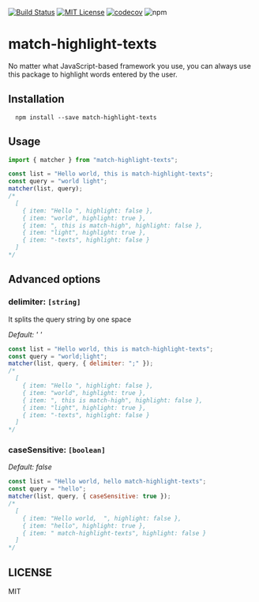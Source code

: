 [![Build Status](https://travis-ci.org/dingq84/match-highlight-texts.svg?branch=master)](https://travis-ci.org/dingq84/match-highlight-texts)
[![MIT License](https://img.shields.io/npm/l/match-sorter.svg?style=flat-square)](https://github.com/kentcdodds/match-sorter/blob/master/other/LICENSE)
[![codecov](https://codecov.io/gh/dingq84/match-highlight-texts/branch/master/graph/badge.svg)](https://codecov.io/gh/dingq84/match-highlight-texts)
![npm](https://img.shields.io/npm/v/match-highlight-texts)
<div>
<h1>match-highlight-texts</h1>
<p>No matter what JavaScript-based framework you use, you can always use this package to highlight words entered by the user.</p>
</div>

## Installation

```
  npm install --save match-highlight-texts
```

## Usage

```javascript
import { matcher } from "match-highlight-texts";

const list = "Hello world, this is match-highlight-texts";
const query = "world light";
matcher(list, query);
/*
  [
    { item: "Hello ", highlight: false }, 
    { item: "world", highlight: true }, 
    { item: ", this is match-high", highlight: false }, 
    { item: "light", highlight: true },
    { item: "-texts", highlight: false }
  ]
*/
```

## Advanced options

### delimiter: `[string]`

It splits the query string by one space

_Default: ' '_

```javascript
const list = "Hello world, this is match-highlight-texts";
const query = "world;light";
matcher(list, query, { delimiter: ";" });
/*
  [
    { item: "Hello ", highlight: false }, 
    { item: "world", highlight: true }, 
    { item: ", this is match-high", highlight: false }, 
    { item: "light", highlight: true },
    { item: "-texts", highlight: false }
  ]
*/
```

### caseSensitive: `[boolean]`

_Default: false_

```javascript
const list = "Hello world, hello match-highlight-texts";
const query = "hello";
matcher(list, query, { caseSensitive: true });
/*
  [
    { item: "Hello world,  ", highlight: false }, 
    { item: "hello", highlight: true }, 
    { item: " match-highlight-texts", highlight: false }
  ]
*/
```

## LICENSE

MIT

